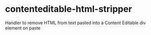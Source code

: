 # contenteditable-html-stripper
Handler to remove HTML from text pasted into a Content Editable div element on paste

